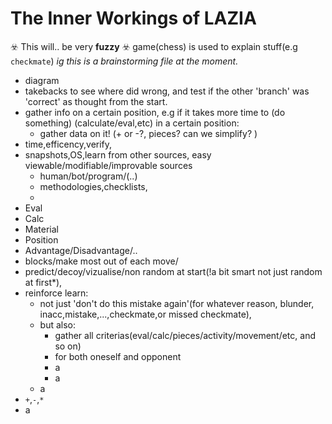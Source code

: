 # The Inner Workings of LAZIA
☣️ This will.. be very **fuzzy** ☣️
game(chess) is used to explain stuff(e.g `checkmate`)
*ig this is a brainstorming file at the moment.*

- diagram
- takebacks to see where did wrong, and test if the other 'branch' was 'correct' as thought from the start.
- gather info on a certain position, e.g if it takes more time to (do something) (calculate/eval,etc) in a certain position:
  - gather data on it! (+ or -?, pieces? can we simplify? )
- time,efficency,verify,
- snapshots,OS,learn from other sources, easy viewable/modifiable/improvable sources
  - human/bot/program/(..)
  - methodologies,checklists,
  - 
- Eval
- Calc
- Material
- Position
- Advantage/Disadvantage/..
- blocks/make most out of each move/
- predict/decoy/vizualise/non random at start(!a bit smart not just random at first*),
- reinforce learn:
  - not just 'don't do this mistake again'(for whatever reason, blunder, inacc,mistake,...,checkmate,or missed checkmate),
  - but also:
    - gather all criterias(eval/calc/pieces/activity/movement/etc, and so on)
    - for both oneself and opponent
    - a
    - a
  - a
- `+`,`-`,`*`
- a

